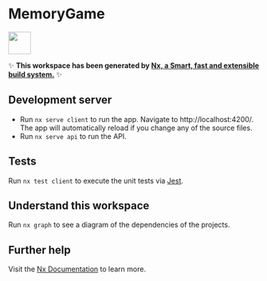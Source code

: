 # MemoryGame

<a href="https://nx.dev" target="_blank" rel="noreferrer"><img src="https://raw.githubusercontent.com/nrwl/nx/master/images/nx-logo.png" width="45"></a>

✨ **This workspace has been generated by [Nx, a Smart, fast and extensible build system.](https://nx.dev)** ✨

## Development server

* Run `nx serve client` to run the app. Navigate to http://localhost:4200/. The app will automatically reload if you change any of the source files.
* Run `nx serve api` to run the API.

## Tests
Run `nx test client` to execute the unit tests via [Jest](https://jestjs.io).

## Understand this workspace

Run `nx graph` to see a diagram of the dependencies of the projects.

## Further help

Visit the [Nx Documentation](https://nx.dev) to learn more.
